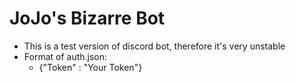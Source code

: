 # JoJo's Bizarre Bot

- This is a test version of discord bot, therefore it's very unstable
- Format of auth.json:
  - {"Token" : "Your Token"}
